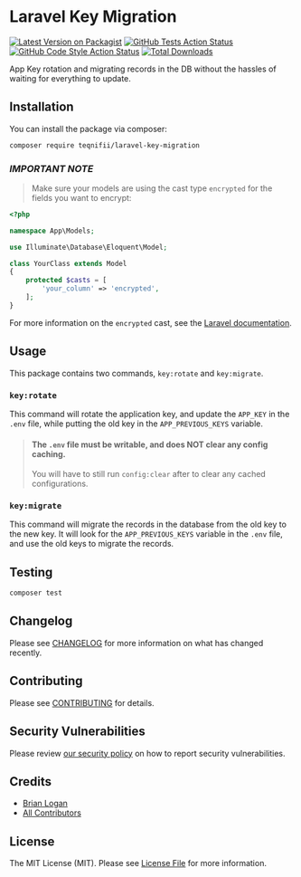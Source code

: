 # Laravel Key Migration

[![Latest Version on Packagist](https://img.shields.io/packagist/v/teqnifii/laravel-key-migration.svg?style=flat-square)](https://packagist.org/packages/teqnifii/laravel-key-migration)
[![GitHub Tests Action Status](https://img.shields.io/github/actions/workflow/status/teqnifii/laravel-key-migration/run-tests.yml?branch=main&label=tests&style=flat-square)](https://github.com/teqnifii/laravel-key-migration/actions?query=workflow%3Arun-tests+branch%3Amain)
[![GitHub Code Style Action Status](https://img.shields.io/github/actions/workflow/status/teqnifii/laravel-key-migration/laravel-pint.yml?branch=main&label=code%20style&style=flat-square)](https://github.com/teqnifii/laravel-key-migration/actions?query=workflow%3A"Laravel+Pint"+branch%3Amain)
[![Total Downloads](https://img.shields.io/packagist/dt/teqnifii/laravel-key-migration.svg?style=flat-square)](https://packagist.org/packages/teqnifii/laravel-key-migration)

App Key rotation and migrating records in the DB without the hassles of waiting for everything to update.

## Installation

You can install the package via composer:

```bash
composer require teqnifii/laravel-key-migration
```

### *IMPORTANT NOTE*
> Make sure your models are using the cast type `encrypted` for the fields you want to encrypt:

```php
<?php

namespace App\Models;

use Illuminate\Database\Eloquent\Model;

class YourClass extends Model
{
    protected $casts = [
        'your_column' => 'encrypted',
    ];
}
```

For more information on the `encrypted` cast, see the [Laravel documentation](https://laravel.com/docs/11.x/eloquent-mutators#encrypted-casting).


## Usage

This package contains two commands, `key:rotate` and `key:migrate`.

### `key:rotate`

This command will rotate the application key, and update the `APP_KEY` in the `.env` file, while putting the old key in the `APP_PREVIOUS_KEYS` variable.

> #### The `.env` file must be writable, and does NOT clear any config caching. 
> You will have to still run `config:clear` after to clear any cached configurations.

### `key:migrate`

This command will migrate the records in the database from the old key to the new key. It will look for the `APP_PREVIOUS_KEYS` variable in the `.env` file, and use the old keys to migrate the records.


## Testing

```bash
composer test
```

## Changelog

Please see [CHANGELOG](CHANGELOG.md) for more information on what has changed recently.

## Contributing

Please see [CONTRIBUTING](CONTRIBUTING.md) for details.

## Security Vulnerabilities

Please review [our security policy](../../security/policy) on how to report security vulnerabilities.

## Credits

- [Brian Logan](https://github.com/brianclogan)
- [All Contributors](../../contributors)

## License

The MIT License (MIT). Please see [License File](LICENSE.md) for more information.

